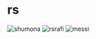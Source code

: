 # rs
![shumona](https://github.com/rsrafi24/rs/assets/151871670/b76a1338-6a7c-4fad-b500-e1a96f9dfcf3)
![rsrafi](https://github.com/rsrafi24/rs/assets/151871670/8f9e72d5-bf3a-4919-b6d0-ef6a3772293b)
![messi](https://github.com/rsrafi24/rs/assets/151871670/9c4e9fbc-8392-41ce-94da-346ec081f5ea)
